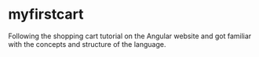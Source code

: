 # myfirstcart

Following the shopping cart tutorial on the Angular website and got familiar with the concepts and structure of the language.